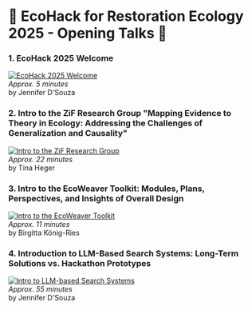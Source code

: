 # 🌱 EcoHack for Restoration Ecology 2025 - Opening Talks 🌿  

### 1. EcoHack 2025 Welcome  
[![EcoHack 2025 Welcome](https://img.youtube.com/vi/C2qAUbG00AY/0.jpg)](https://www.youtube.com/watch?v=C2qAUbG00AY)  
*Approx. 5 minutes*  
by Jennifer D'Souza  

### 2. Intro to the ZiF Research Group "Mapping Evidence to Theory in Ecology: Addressing the Challenges of Generalization and Causality"  
[![Intro to the ZiF Research Group](https://img.youtube.com/vi/lCQ9dlH91Kc/0.jpg)](https://www.youtube.com/watch?v=lCQ9dlH91Kc)  
*Approx. 22 minutes*  
by Tina Heger  

### 3. Intro to the EcoWeaver Toolkit: Modules, Plans, Perspectives, and Insights of Overall Design  
[![Intro to the EcoWeaver Toolkit](https://img.youtube.com/vi/WNKtJldBL2k/0.jpg)](https://www.youtube.com/watch?v=WNKtJldBL2k)  
*Approx. 11 minutes*  
by Birgitta König-Ries  

### 4. Introduction to LLM-Based Search Systems: Long-Term Solutions vs. Hackathon Prototypes
[![Intro to LLM-based Search Systems](https://img.youtube.com/vi/rUsD0UBHS1U/0.jpg)](https://www.youtube.com/watch?v=rUsD0UBHS1U)  
*Approx. 55 minutes*  
by Jennifer D'Souza  
